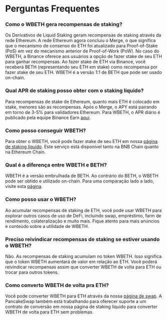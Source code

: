 # Perguntas Frequentes

### **Como o WBETH gera recompensas de staking?**

Os Derivativos de Liquid Staking geram recompensas de staking através da rede Ethereum. A rede Ethereum agora concluiu o Merge, o que significa que o mecanismo de consenso do ETH foi atualizado para Proof-of-Stake (PoS) em vez do mecanismo anterior de Proof-of-Work (PoW). No caso do WBETH, a Binance oferece aos usuários a opção de fazer stake de seu ETH para ganhar recompensas. Ao fazer stake de ETH via Binance, você receberá BETH (representando seu ETH em stake) como recompensa por fazer stake de seu ETH. WBETH é a versão 1:1 de BETH que pode ser usado on-chain.

### **Qual APR de staking posso obter  com o staking líquido?**

Para recompensas de stake de Ethereum, quanto mais ETH é colocado em stake, menores são as recompensas. Após o Merge, o APY está pairando em torno de 3-5% para validadores Ethereum. Para WBETH, o APR diário é publicado pela equipe Binance Earn [aqui](https://www.binance.com/en/eth2).

### ​Como posso conseguir WBETH?

Para obter o WBETH, você pode fazer stake de seu ETH em nossa [página de staking líquido](https://pancakeswap.finance/liquid-staking). Este serviço está disponível tanto na BNB Chain quanto na Ethereum Chain.

### **Qual é a diferença entre WBETH e BETH?**

WBETH é a versão embrulhada de BETH. Ao contrário do BETH, o WBETH pode ser obtido e utilizado on-chain. Para uma comparação lado a lado, visite esta [página](https://www.binance.com/en/support/announcement/binance-introduces-wrapped-beacon-eth-wbeth-on-eth-staking-a1197f34d832445db41654ad01f56b4d).

### Como posso usar o WBETH?

Ao acumular recompensas de staking de ETH, você pode usar WBETH para explorar outros casos de uso de DeFi, incluindo swap, empréstimo, farm de rendimento, colateralização e muito mais. Fique atento para mais anúncios e conteúdo sobre a utilidade de WBETH.

### Preciso reivindicar recompensas de staking se estiver usando o WBETH?

Não. As recompensas de staking acumulam no token WBETH. Isso significa que o token WBETH aumentará de valor em relação ao ETH. Você poderá reivindicar recompensas assim que converter WBETH de volta para ETH ou trocar para outros tokens.

### **Como converto WBETH de volta pra ETH?**

Você pode converter WBETH para ETH através da nossa [página de swap](https://pancakeswap.finance/swap?inputCurrency=0xa2E3356610840701BDf5611a53974510Ae27E2e1\&outputCurrency=0x2170Ed0880ac9A755fd29B2688956BD959F933F8). A PancakeSwap também está trabalhando para oferecer suporte a um contrato de conversão em nossa página de staking líquido para converter WBETH de volta para ETH sem problemas.
